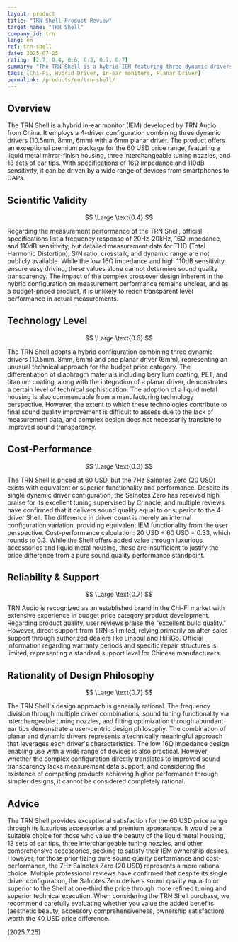 ```yaml
---
layout: product
title: "TRN Shell Product Review"
target_name: "TRN Shell"
company_id: trn
lang: en
ref: trn-shell
date: 2025-07-25
rating: [2.7, 0.4, 0.6, 0.3, 0.7, 0.7]
summary: "The TRN Shell is a hybrid IEM featuring three dynamic drivers and one planar driver. While it offers luxurious accessories and a premium liquid metal housing at the 60 USD price point, its cost-performance is limited due to the existence of products that deliver equivalent functionality at significantly lower prices."
tags: [Chi-Fi, Hybrid Driver, In-ear monitors, Planar Driver]
permalink: /products/en/trn-shell/
---
```

## Overview

The TRN Shell is a hybrid in-ear monitor (IEM) developed by TRN Audio from China. It employs a 4-driver configuration combining three dynamic drivers (10.5mm, 8mm, 6mm) with a 6mm planar driver. The product offers an exceptional premium package for the 60 USD price range, featuring a liquid metal mirror-finish housing, three interchangeable tuning nozzles, and 13 sets of ear tips. With specifications of 16Ω impedance and 110dB sensitivity, it can be driven by a wide range of devices from smartphones to DAPs.

## Scientific Validity

$$ \Large \text{0.4} $$

Regarding the measurement performance of the TRN Shell, official specifications list a frequency response of 20Hz-20kHz, 16Ω impedance, and 110dB sensitivity, but detailed measurement data for THD (Total Harmonic Distortion), S/N ratio, crosstalk, and dynamic range are not publicly available. While the low 16Ω impedance and high 110dB sensitivity ensure easy driving, these values alone cannot determine sound quality transparency. The impact of the complex crossover design inherent in the hybrid configuration on measurement performance remains unclear, and as a budget-priced product, it is unlikely to reach transparent level performance in actual measurements.

## Technology Level

$$ \Large \text{0.6} $$

The TRN Shell adopts a hybrid configuration combining three dynamic drivers (10.5mm, 8mm, 6mm) and one planar driver (6mm), representing an unusual technical approach for the budget price category. The differentiation of diaphragm materials including beryllium coating, PET, and titanium coating, along with the integration of a planar driver, demonstrates a certain level of technical sophistication. The adoption of a liquid metal housing is also commendable from a manufacturing technology perspective. However, the extent to which these technologies contribute to final sound quality improvement is difficult to assess due to the lack of measurement data, and complex design does not necessarily translate to improved sound transparency.

## Cost-Performance

$$ \Large \text{0.3} $$

The TRN Shell is priced at 60 USD, but the 7Hz Salnotes Zero (20 USD) exists with equivalent or superior functionality and performance. Despite its single dynamic driver configuration, the Salnotes Zero has received high praise for its excellent tuning supervised by Crinacle, and multiple reviews have confirmed that it delivers sound quality equal to or superior to the 4-driver Shell. The difference in driver count is merely an internal configuration variation, providing equivalent IEM functionality from the user perspective. Cost-performance calculation: 20 USD ÷ 60 USD = 0.33, which rounds to 0.3. While the Shell offers added value through luxurious accessories and liquid metal housing, these are insufficient to justify the price difference from a pure sound quality performance standpoint.

## Reliability & Support

$$ \Large \text{0.7} $$

TRN Audio is recognized as an established brand in the Chi-Fi market with extensive experience in budget price category product development. Regarding product quality, user reviews praise the "excellent build quality." However, direct support from TRN is limited, relying primarily on after-sales support through authorized dealers like Linsoul and HiFiGo. Official information regarding warranty periods and specific repair structures is limited, representing a standard support level for Chinese manufacturers.

## Rationality of Design Philosophy

$$ \Large \text{0.7} $$

The TRN Shell's design approach is generally rational. The frequency division through multiple driver combinations, sound tuning functionality via interchangeable tuning nozzles, and fitting optimization through abundant ear tips demonstrate a user-centric design philosophy. The combination of planar and dynamic drivers represents a technically meaningful approach that leverages each driver's characteristics. The low 16Ω impedance design enabling use with a wide range of devices is also practical. However, whether the complex configuration directly translates to improved sound transparency lacks measurement data support, and considering the existence of competing products achieving higher performance through simpler designs, it cannot be considered completely rational.

## Advice

The TRN Shell provides exceptional satisfaction for the 60 USD price range through its luxurious accessories and premium appearance. It would be a suitable choice for those who value the beauty of the liquid metal housing, 13 sets of ear tips, three interchangeable tuning nozzles, and other comprehensive accessories, seeking to satisfy their IEM ownership desires. However, for those prioritizing pure sound quality performance and cost-performance, the 7Hz Salnotes Zero (20 USD) represents a more rational choice. Multiple professional reviews have confirmed that despite its single driver configuration, the Salnotes Zero delivers sound quality equal to or superior to the Shell at one-third the price through more refined tuning and superior technical execution. When considering the TRN Shell purchase, we recommend carefully evaluating whether you value the added benefits (aesthetic beauty, accessory comprehensiveness, ownership satisfaction) worth the 40 USD price difference.

(2025.7.25)